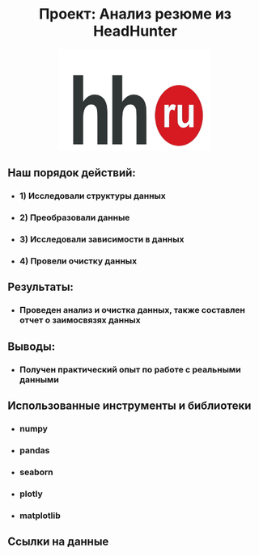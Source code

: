 # **<center> Проект: Анализ резюме из HeadHunter**

<center> <img src="./images/hh.jpg" width=300 height=200> </center>



## **Наш порядок действий:**

* ### 1) Исследовали структуры данных
* ### 2) Преобразовали данные
* ### 3) Исследовали зависимости в данных 
* ### 4) Провели очистку данных



## **Результаты:**

* ### Проведен анализ и очистка данных, также составлен отчет о заимосвязях данных


## **Выводы:**
* ### Получен практический опыт по работе с реальными данными



## **Использованные инструменты и библиотеки**
* ### numpy 
* ### pandas 
* ### seaborn
* ### plotly
* ### matplotlib

## **Ссылки на данные**


